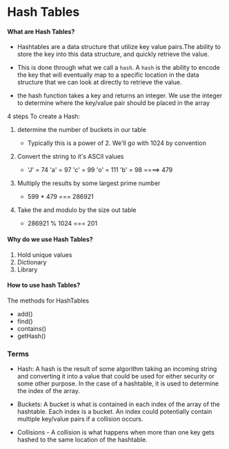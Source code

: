 # Hash Tables

#### What are Hash Tables?

- Hashtables are a data structure that utilize key value pairs.The ability to store the key into this data structure, and quickly retrieve the value.

- This is done through what we call a `hash`. A `hash` is the ability to encode the key that will eventually map to a specific location in the data structure that we can look at directly to retrieve the value.

- the hash function takes a key and returns an integer. We use the integer to determine where the key/value pair should be placed in the array

4 steps To create a Hash:

1. determine the number of buckets in our table


    - Typically this is a power of 2. We'll go with 1024 by convention

2. Convert the string to it's ASCII values


    - 'J' = 74 'a' = 97 'c' = 99  'o' = 111   'b' = 98 ====> 479

3. Multiply the results by some largest prime number


    - 599 * 479  === 286921

4. Take the and modulo by the size out table


    - 286921 % 1024 === 201

#### Why do we use Hash Tables?

1. Hold unique values
2. Dictionary
3. Library

#### How to use hash Tables?

The methods for HashTables

- add()
- find()
- contains()
- getHash()

### Terms

- Hash: A hash is the result of some algorithm taking an incoming string and converting it into a value that could be used for either security or some other purpose. In the case of a hashtable, it is used to determine the index of the array.

- Buckets: A bucket is what is contained in each index of the array of the hashtable. Each index is a bucket. An index could potentially contain multiple key/value pairs if a collision occurs.

- Collisions - A collision is what happens when more than one key gets hashed to the same location of the hashtable.
